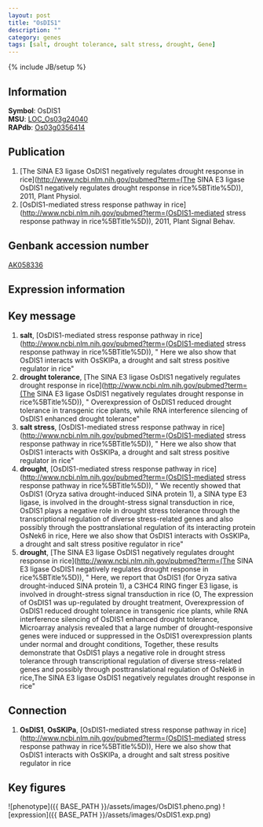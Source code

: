 ```yaml
---
layout: post
title: "OsDIS1"
description: ""
category: genes
tags: [salt, drought tolerance, salt stress, drought, Gene]
---
```

{% include JB/setup %}

## Information
__Symbol__: OsDIS1  
__MSU__: [LOC_Os03g24040](http://rice.plantbiology.msu.edu/cgi-bin/ORF_infopage.cgi?orf=LOC_Os03g24040)  
__RAPdb__: [Os03g0356414](http://rapdb.dna.affrc.go.jp/viewer/gbrowse_details/irgsp1?name=Os03g0356414)  

## Publication
1. [The SINA E3 ligase OsDIS1 negatively regulates drought response in rice](http://www.ncbi.nlm.nih.gov/pubmed?term=(The SINA E3 ligase OsDIS1 negatively regulates drought response in rice%5BTitle%5D)), 2011, Plant Physiol.
2. [OsDIS1-mediated stress response pathway in rice](http://www.ncbi.nlm.nih.gov/pubmed?term=(OsDIS1-mediated stress response pathway in rice%5BTitle%5D)), 2011, Plant Signal Behav.

## Genbank accession number
[AK058336](http://www.ncbi.nlm.nih.gov/nuccore/AK058336)

## Expression information

## Key message
1. __salt__, [OsDIS1-mediated stress response pathway in rice](http://www.ncbi.nlm.nih.gov/pubmed?term=(OsDIS1-mediated stress response pathway in rice%5BTitle%5D)), " Here we also show that OsDIS1 interacts with OsSKIPa, a drought and salt stress positive regulator in rice"
2. __drought tolerance__, [The SINA E3 ligase OsDIS1 negatively regulates drought response in rice](http://www.ncbi.nlm.nih.gov/pubmed?term=(The SINA E3 ligase OsDIS1 negatively regulates drought response in rice%5BTitle%5D)), " Overexpression of OsDIS1 reduced drought tolerance in transgenic rice plants, while RNA interference silencing of OsDIS1 enhanced drought tolerance"
3. __salt stress__, [OsDIS1-mediated stress response pathway in rice](http://www.ncbi.nlm.nih.gov/pubmed?term=(OsDIS1-mediated stress response pathway in rice%5BTitle%5D)), " Here we also show that OsDIS1 interacts with OsSKIPa, a drought and salt stress positive regulator in rice"
4. __drought__, [OsDIS1-mediated stress response pathway in rice](http://www.ncbi.nlm.nih.gov/pubmed?term=(OsDIS1-mediated stress response pathway in rice%5BTitle%5D)), " We recently showed that OsDIS1 (Oryza sativa drought-induced SINA protein 1), a SINA type E3 ligase, is involved in the drought-stress signal transduction in rice, OsDIS1 plays a negative role in drought stress tolerance through the transcriptional regulation of diverse stress-related genes and also possibly through the posttranslational regulation of its interacting protein OsNek6 in rice, Here we also show that OsDIS1 interacts with OsSKIPa, a drought and salt stress positive regulator in rice"
5. __drought__, [The SINA E3 ligase OsDIS1 negatively regulates drought response in rice](http://www.ncbi.nlm.nih.gov/pubmed?term=(The SINA E3 ligase OsDIS1 negatively regulates drought response in rice%5BTitle%5D)), " Here, we report that OsDIS1 (for Oryza sativa drought-induced SINA protein 1), a C3HC4 RING finger E3 ligase, is involved in drought-stress signal transduction in rice (O, The expression of OsDIS1 was up-regulated by drought treatment, Overexpression of OsDIS1 reduced drought tolerance in transgenic rice plants, while RNA interference silencing of OsDIS1 enhanced drought tolerance, Microarray analysis revealed that a large number of drought-responsive genes were induced or suppressed in the OsDIS1 overexpression plants under normal and drought conditions, Together, these results demonstrate that OsDIS1 plays a negative role in drought stress tolerance through transcriptional regulation of diverse stress-related genes and possibly through posttranslational regulation of OsNek6 in rice,The SINA E3 ligase OsDIS1 negatively regulates drought response in rice"

## Connection
1. __OsDIS1__, __OsSKIPa__, [OsDIS1-mediated stress response pathway in rice](http://www.ncbi.nlm.nih.gov/pubmed?term=(OsDIS1-mediated stress response pathway in rice%5BTitle%5D)),  Here we also show that OsDIS1 interacts with OsSKIPa, a drought and salt stress positive regulator in rice

## Key figures
![phenotype]({{ BASE_PATH }}/assets/images/OsDIS1.pheno.png)
![expression]({{ BASE_PATH }}/assets/images/OsDIS1.exp.png)


